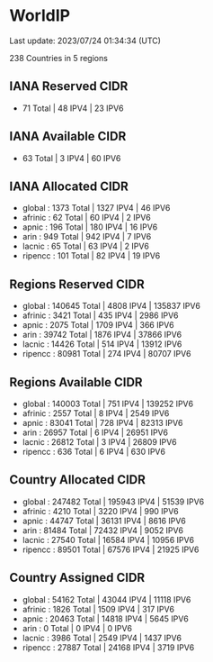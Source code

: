 # WorldIP

Last update: 2023/07/24 01:34:34 (UTC)

238 Countries in 5 regions

## IANA Reserved CIDR

- 71 Total | 48 IPV4 | 23 IPV6

## IANA Available CIDR

- 63 Total | 3 IPV4 | 60 IPV6

## IANA Allocated CIDR

- global : 1373 Total | 1327 IPV4 | 46 IPV6
- afrinic : 62 Total | 60 IPV4 | 2 IPV6
- apnic : 196 Total | 180 IPV4 | 16 IPV6
- arin : 949 Total | 942 IPV4 | 7 IPV6
- lacnic : 65 Total | 63 IPV4 | 2 IPV6
- ripencc : 101 Total | 82 IPV4 | 19 IPV6

## Regions Reserved CIDR

- global : 140645 Total | 4808 IPV4 | 135837 IPV6
- afrinic : 3421 Total | 435 IPV4 | 2986 IPV6
- apnic : 2075 Total | 1709 IPV4 | 366 IPV6
- arin : 39742 Total | 1876 IPV4 | 37866 IPV6
- lacnic : 14426 Total | 514 IPV4 | 13912 IPV6
- ripencc : 80981 Total | 274 IPV4 | 80707 IPV6

## Regions Available CIDR

- global : 140003 Total | 751 IPV4 | 139252 IPV6
- afrinic : 2557 Total | 8 IPV4 | 2549 IPV6
- apnic : 83041 Total | 728 IPV4 | 82313 IPV6
- arin : 26957 Total | 6 IPV4 | 26951 IPV6
- lacnic : 26812 Total | 3 IPV4 | 26809 IPV6
- ripencc : 636 Total | 6 IPV4 | 630 IPV6

## Country Allocated CIDR

- global : 247482 Total | 195943 IPV4 | 51539 IPV6
- afrinic : 4210 Total | 3220 IPV4 | 990 IPV6
- apnic : 44747 Total | 36131 IPV4 | 8616 IPV6
- arin : 81484 Total | 72432 IPV4 | 9052 IPV6
- lacnic : 27540 Total | 16584 IPV4 | 10956 IPV6
- ripencc : 89501 Total | 67576 IPV4 | 21925 IPV6

## Country Assigned CIDR

- global : 54162 Total | 43044 IPV4 | 11118 IPV6
- afrinic : 1826 Total | 1509 IPV4 | 317 IPV6
- apnic : 20463 Total | 14818 IPV4 | 5645 IPV6
- arin : 0 Total | 0 IPV4 | 0 IPV6
- lacnic : 3986 Total | 2549 IPV4 | 1437 IPV6
- ripencc : 27887 Total | 24168 IPV4 | 3719 IPV6
